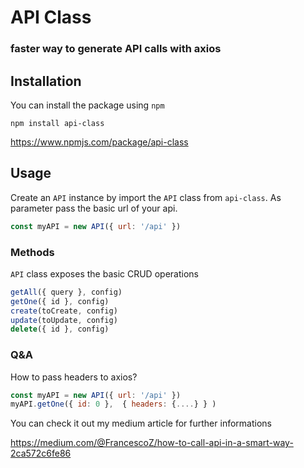 # API Class
### faster way to generate API calls with axios

## Installation
You can install the package using `npm`

```
npm install api-class
```

https://www.npmjs.com/package/api-class
## Usage
Create an `API` instance by import the `API` class from `api-class`. As parameter pass the basic url of your api.

```javascript
const myAPI = new API({ url: '/api' })
```

### Methods
`API` class exposes the basic CRUD operations

```javascript
getAll({ query }, config)
getOne({ id }, config)
create(toCreate, config)
update(toUpdate, config)
delete({ id }, config)
```
### Q&A

How to pass headers to axios?

```javascript
const myAPI = new API({ url: '/api' })
myAPI.getOne({ id: 0 },  { headers: {....} } )
```
You can check it out my medium article for further informations

https://medium.com/@FrancescoZ/how-to-call-api-in-a-smart-way-2ca572c6fe86
